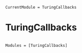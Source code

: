 ```@meta
CurrentModule = TuringCallbacks
```

# TuringCallbacks

```@index
```

```@autodocs
Modules = [TuringCallbacks]
```
